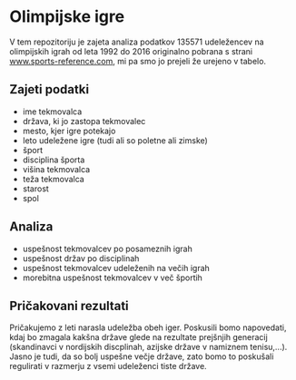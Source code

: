 # Olimpijske igre

V tem repozitoriju je zajeta analiza podatkov 135571 udeležencev na olimpijskih igrah od leta 1992 do 2016 originalno pobrana s strani www.sports-reference.com, mi pa smo jo prejeli že urejeno v tabelo.

## Zajeti podatki
  * ime tekmovalca
  * država, ki jo zastopa tekmovalec
  * mesto, kjer igre potekajo
  * leto udeležene igre (tudi ali so poletne ali zimske)
  * šport
  * disciplina športa
  * višina tekmovalca
  * teža tekmovalca
  * starost
  * spol

## Analiza
  * uspešnost tekmovalcev po posameznih igrah
  * uspešnost držav po disciplinah
  * uspešnost tekmovalcev udeleženih na večih igrah
  * morebitna uspešnost tekmovalcev v več športih
 
## Pričakovani rezultati
Pričakujemo z leti narasla udeležba obeh iger. Poskusili bomo napovedati, kdaj bo zmagala kakšna države glede na rezultate prejšnjih
generacij (skandinavci v nordijskih discplinah, azijske države v namiznem tenisu,...). Jasno je tudi, da so bolj uspešne večje države, 
zato bomo to poskušali regulirati v razmerju z vsemi udeleženci tiste države.

